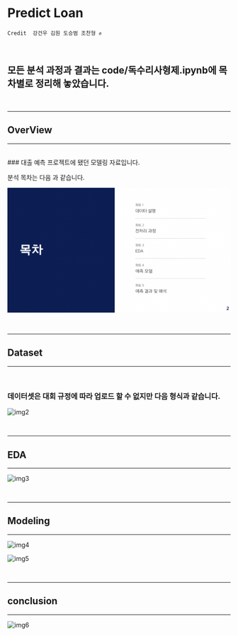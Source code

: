 # Predict Loan


```
Credit  강건우 김원 도승범 조찬형 ✊
```


<br>


## 모든 분석 과정과 결과는 code/독수리사형제.ipynb에 목차별로 정리해 놓았습니다.


<br>


----
## OverView
----
<br>
### 대출 예측 프로젝트에 됐던 모델링 자료입니다. 

분석 목차는 다음 과 같습니다.

![img1](/src/1.png)

<br>



----
## Dataset
-----
<br>

### 데이터셋은 대회 규정에 따라 업로드 할 수 없지만 다음 형식과 같습니다. 


![img2](.src/2.png)

<br>


-----

## EDA   
---



![img3](.src/3.png)


<br>


-----

## Modeling   
---

![img4](.src/4.png)

![img5](.src/5.png)

<br>

-----

## conclusion
---

![img6](.src/6.png)
